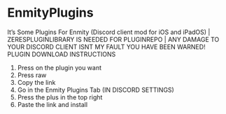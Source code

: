 # EnmityPlugins
It’s Some Plugins For Enmity (Discord client mod for iOS and iPadOS) | ZERESPLUGINLIBRARY IS NEEDED FOR PLUGINREPO | 
ANY DAMAGE TO YOUR DISCORD CLIENT ISNT MY FAULT
YOU HAVE BEEN WARNED!
PLUGIN DOWNLOAD INSTRUCTIONS
1. Press on the plugin you want
2. Press raw
3. Copy the link
4. Go in the Enmity Plugins Tab (IN DISCORD SETTINGS)
5. Press the plus in the top right
6. Paste the link and install
